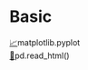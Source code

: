 # Basic  
[📈](https://github.com/mizykk/Basic/blob/master/matplotlib_pyplot.ipynb)matplotlib.pyplot   
[🍓](https://github.com/mizykk/Basic/blob/master/pd_read_html().ipynb)pd.read_html()   
